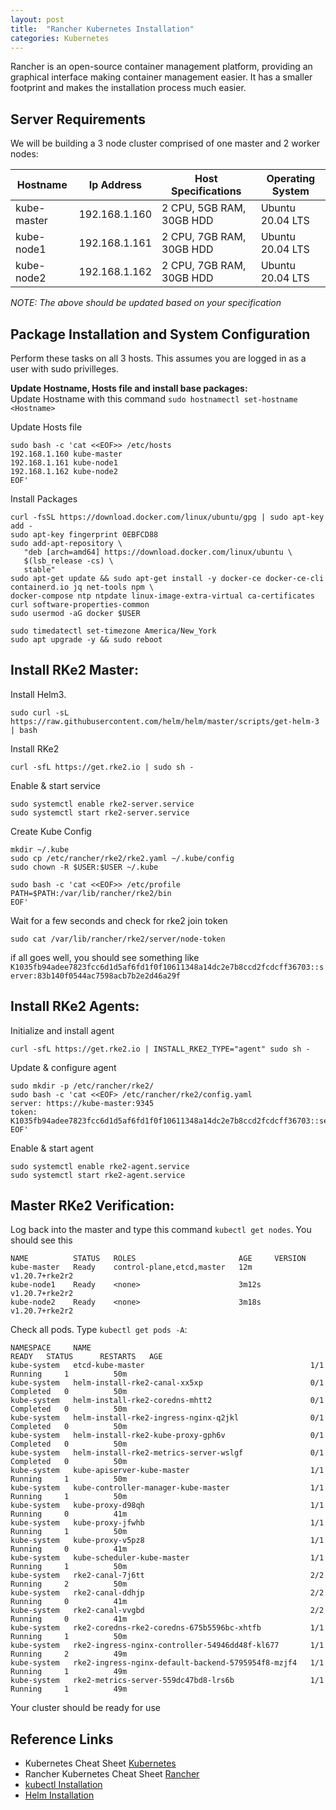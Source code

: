 ```yaml
---
layout: post
title:  "Rancher Kubernetes Installation"
categories: Kubernetes
---
```

Rancher is an open-source container management platform, providing an graphical interface making container management easier. It has a 
smaller footprint and makes the installation process much easier.

## **Server Requirements**
We will be building a 3 node cluster comprised of one master and 2 worker nodes:

| Hostname     |   Ip Address     |  Host Specifications     | Operating System |
|--------------|------------------|--------------------------|------------------|
| kube-master  |  192.168.1.160   | 2 CPU, 5GB RAM, 30GB HDD | Ubuntu 20.04 LTS |
| kube-node1   |  192.168.1.161   | 2 CPU, 7GB RAM, 30GB HDD | Ubuntu 20.04 LTS |
| kube-node2   |  192.168.1.162   | 2 CPU, 7GB RAM, 30GB HDD | Ubuntu 20.04 LTS |

*NOTE: The above should be updated based on your specification*

## **Package Installation and System Configuration**
Perform these tasks on all 3 hosts. This assumes you are logged in as a user with sudo privilleges.

**Update Hostname, Hosts file and install base packages:**<br>
Update Hostname with this command `sudo hostnamectl set-hostname <Hostname>`

Update Hosts file
```
sudo bash -c 'cat <<EOF>> /etc/hosts
192.168.1.160 kube-master
192.168.1.161 kube-node1
192.168.1.162 kube-node2
EOF'
```

Install Packages
```
curl -fsSL https://download.docker.com/linux/ubuntu/gpg | sudo apt-key add -
sudo apt-key fingerprint 0EBFCD88
sudo add-apt-repository \
   "deb [arch=amd64] https://download.docker.com/linux/ubuntu \
   $(lsb_release -cs) \
   stable"
sudo apt-get update && sudo apt-get install -y docker-ce docker-ce-cli containerd.io jq net-tools npm \
docker-compose ntp ntpdate linux-image-extra-virtual ca-certificates curl software-properties-common 
sudo usermod -aG docker $USER

sudo timedatectl set-timezone America/New_York
sudo apt upgrade -y && sudo reboot
```

## **Install RKe2 Master:**<br>
Install Helm3.
```
sudo curl -sL https://raw.githubusercontent.com/helm/helm/master/scripts/get-helm-3 | bash
```

Install RKe2
```
curl -sfL https://get.rke2.io | sudo sh - 
```

Enable & start service
```
sudo systemctl enable rke2-server.service
sudo systemctl start rke2-server.service
```

Create Kube Config
```
mkdir ~/.kube
sudo cp /etc/rancher/rke2/rke2.yaml ~/.kube/config
sudo chown -R $USER:$USER ~/.kube 

sudo bash -c 'cat <<EOF>> /etc/profile
PATH=$PATH:/var/lib/rancher/rke2/bin
EOF'
```

Wait for a few seconds and check for rke2 join token
```
sudo cat /var/lib/rancher/rke2/server/node-token 
```
if all goes well, you should see something like `K1035fb94adee7823fcc6d1d5af6fd1f0f10611348a14dc2e7b8ccd2fcdcff36703::server:83b140f0544ac7598acb7b2e2d46a29f`



## **Install RKe2 Agents:**<br>
Initialize and install agent
```
curl -sfL https://get.rke2.io | INSTALL_RKE2_TYPE="agent" sudo sh -
```

Update & configure agent
```
sudo mkdir -p /etc/rancher/rke2/
sudo bash -c 'cat <<EOF> /etc/rancher/rke2/config.yaml
server: https://kube-master:9345
token: K1035fb94adee7823fcc6d1d5af6fd1f0f10611348a14dc2e7b8ccd2fcdcff36703::server:83b140f0544ac7598acb7b2e2d46a29f
EOF'
```

Enable & start agent
```
sudo systemctl enable rke2-agent.service
sudo systemctl start rke2-agent.service
```


## **Master RKe2 Verification:**<br>
Log back into the master and type this command `kubectl get nodes`. You should see this
```
NAME          STATUS   ROLES                       AGE     VERSION
kube-master   Ready    control-plane,etcd,master   12m     v1.20.7+rke2r2
kube-node1    Ready    <none>                      3m12s   v1.20.7+rke2r2
kube-node2    Ready    <none>                      3m18s   v1.20.7+rke2r2
```
Check all pods. Type `kubectl get pods -A`:
```
NAMESPACE     NAME                                                 READY   STATUS      RESTARTS   AGE
kube-system   etcd-kube-master                                     1/1     Running     1          50m
kube-system   helm-install-rke2-canal-xx5xp                        0/1     Completed   0          50m
kube-system   helm-install-rke2-coredns-mhtt2                      0/1     Completed   0          50m
kube-system   helm-install-rke2-ingress-nginx-q2jkl                0/1     Completed   0          50m
kube-system   helm-install-rke2-kube-proxy-gph6v                   0/1     Completed   0          50m
kube-system   helm-install-rke2-metrics-server-wslgf               0/1     Completed   0          50m
kube-system   kube-apiserver-kube-master                           1/1     Running     1          50m
kube-system   kube-controller-manager-kube-master                  1/1     Running     1          50m
kube-system   kube-proxy-d98qh                                     1/1     Running     0          41m
kube-system   kube-proxy-jfwhb                                     1/1     Running     1          50m
kube-system   kube-proxy-v5pz8                                     1/1     Running     0          41m
kube-system   kube-scheduler-kube-master                           1/1     Running     1          50m
kube-system   rke2-canal-7j6tt                                     2/2     Running     2          50m
kube-system   rke2-canal-ddhjp                                     2/2     Running     0          41m
kube-system   rke2-canal-vvgbd                                     2/2     Running     0          41m
kube-system   rke2-coredns-rke2-coredns-675b5596bc-xhtfb           1/1     Running     1          50m
kube-system   rke2-ingress-nginx-controller-54946dd48f-kl677       1/1     Running     2          49m
kube-system   rke2-ingress-nginx-default-backend-5795954f8-mzjf4   1/1     Running     1          49m
kube-system   rke2-metrics-server-559dc47bd8-lrs6b                 1/1     Running     1          49m
```
Your cluster should be ready for use

## **Reference Links**
* Kubernetes Cheat Sheet [Kubernetes](https://kubernetes.io/docs/reference/kubectl/cheatsheet/)
* Rancher Kubernetes Cheat Sheet [Rancher](https://rancher.com/learning-paths/how-to-manage-kubernetes-with-kubectl/)
* [kubectl Installation](https://kubernetes.io/docs/tasks/tools/install-kubectl)
* [Helm Installation](https://helm.sh/docs/intro/install)
